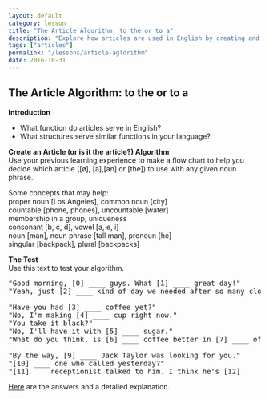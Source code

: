 ```yaml
---
layout: default
category: lesson
title: "The Article Algorithm: to the or to a"
description: "Explore how articles are used in English by creating and testing your own article algorithm."
tags: ["articles"]
permalink: "/lessons/article-aglorithm"
date: 2016-10-31
---
```


## The Article Algorithm: to the or to a

**Introduction**  

- What function do articles serve in English? 
- What structures serve similar functions in your language?

**Create an Article (or is it the article?) Algorithm**  
Use your previous learning experience to make a flow chart to help you decide which article ([ø], [a],[an] or [the]) to use with any given noun phrase. 

Some concepts that may help:   
proper noun [Los Angeles], common noun [city]  
countable [phone, phones], uncountable [water]  
membership in a group, uniqueness   
consonant [b, c, d], vowel [a, e, i]  
noun [man], noun phrase [tall man], pronoun [he]  
singular [backpack], plural [backpacks]  

**The Test**  
Use this text to test your algorithm. 
<pre>
"Good morning, [0] ____ guys. What [1] ____ great day!"
"Yeah, just [2] ____ kind of day we needed after so many cloudy days."

"Have you had [3] ____ coffee yet?"  
"No, I'm making [4] ____ cup right now." 
"You take it black?" 
"No, I'll have it with [5] ____ sugar."
"What do you think, is [6] ____ coffee better in [7] ____ office or at [8] ____ home?" 

"By the way, [9] ____ Jack Taylor was looking for you."
"[10] ____ one who called yesterday?" 
"[11] ___ receptionist talked to him. I think he's [12] ____ Jack Taylor we worked with last year."
</pre>

<a href="http://derek.com.ua/lessons/article-aglorithm-2" target="_blank">Here</a> are the answers and a detailed explanation.